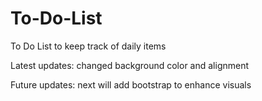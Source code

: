 # To-Do-List
To Do List to keep track of daily items

Latest updates: changed background color and alignment

Future updates: next will add bootstrap to enhance visuals
